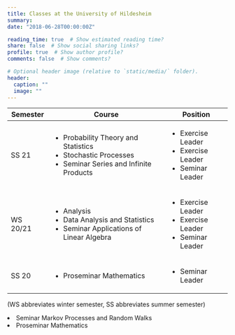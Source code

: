 ```yaml
---
title: Classes at the University of Hildesheim
summary:
date: "2018-06-28T00:00:00Z"

reading_time: true  # Show estimated reading time?
share: false  # Show social sharing links?
profile: true  # Show author profile?
comments: false  # Show comments?

# Optional header image (relative to `static/media/` folder).
header:
  caption: ""
  image: ""
---
```


| Semester          | Course                    | Position           |
| ------------------| ------------------------- | -------------------|
| SS 21          | <ul><li>Probability Theory and Statistics</li><li>Stochastic Processes</li> <li>Seminar Series and Infinite Products</li></ul>| <ul><li>Exercise Leader</li><li>Exercise Leader</li> <li>Seminar Leader</li></ul>             |
| WS 20/21          | <ul><li>Analysis</li><li>Data Analysis and Statistics</li> <li>Seminar Applications of Linear Algebra</li></ul>  | <ul><li>Exercise Leader</li><li>Exercise Leader</li> <li>Seminar Leader</li></ul>             |
| SS 20             | <ul><li>Proseminar Mathematics</li></ul>    | <ul><li>Seminar Leader</li></ul>              |

(WS abbreviates winter semester, SS abbreviates summer semester)


<li>Seminar Markov Processes and Random Walks</li><li>Proseminar Mathematics</li>
